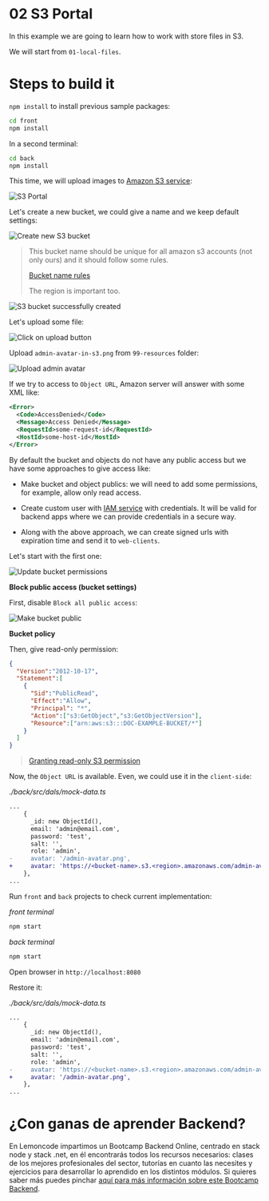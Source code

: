 # 02 S3 Portal

In this example we are going to learn how to work with store files in S3.

We will start from `01-local-files`.

# Steps to build it

`npm install` to install previous sample packages:

```bash
cd front
npm install

```

In a second terminal:

```bash
cd back
npm install

```

This time, we will upload images to [Amazon S3 service](https://aws.amazon.com/es/s3/):

![S3 Portal](./readme-resources/01-s3-portal.png)

Let's create a new bucket, we could give a name and we keep default settings:

![Create new S3 bucket](./readme-resources/02-create-s3-bucket.png)

> This bucket name should be unique for all amazon s3 accounts (not only ours) and it should follow some rules.
>
> [Bucket name rules](https://docs.aws.amazon.com/AmazonS3/latest/userguide/bucketnamingrules.html)
>
> The region is important too.

![S3 bucket successfully created](./readme-resources/03-s3-bucket-successfully-created.png)

Let's upload some file:

![Click on upload button](./readme-resources/04-click-upload-button.png)

Upload `admin-avatar-in-s3.png` from `99-resources` folder:

![Upload admin avatar](./readme-resources/05-upload-admin-avatar.png)

If we try to access to `Object URL`, Amazon server will answer with some XML like:

```xml
<Error>
  <Code>AccessDenied</Code>
  <Message>Access Denied</Message>
  <RequestId>some-request-id</RequestId>
  <HostId>some-host-id</HostId>
</Error>
```

By default the bucket and objects do not have any public access but we have some approaches to give access like:

- Make bucket and object publics: we will need to add some permissions, for example, allow only read access.

- Create custom user with [IAM service](https://aws.amazon.com/iam/) with credentials. It will be valid for backend apps where we can provide credentials in a secure way.

- Along with the above approach, we can create signed urls with expiration time and send it to `web-clients`.

Let's start with the first one:

![Update bucket permissions](./readme-resources/06-update-bucket-permissions.png)

**Block public access (bucket settings)**

First, disable `Block all public access`:

![Make bucket public](./readme-resources/07-make-bucket-public.png)

**Bucket policy**

Then, give read-only permission:

```json
{
  "Version":"2012-10-17",
  "Statement":[
    {
      "Sid":"PublicRead",
      "Effect":"Allow",
      "Principal": "*",
      "Action":["s3:GetObject","s3:GetObjectVersion"],
      "Resource":["arn:aws:s3:::DOC-EXAMPLE-BUCKET/*"]
    }
  ]
}
```

> [Granting read-only S3 permission](https://docs.aws.amazon.com/AmazonS3/latest/userguide/example-bucket-policies.html#example-bucket-policies-use-case-2)

Now, the `Object URL` is available. Even, we could use it in the `client-side`:

_./back/src/dals/mock-data.ts_

```diff
...
    {
      _id: new ObjectId(),
      email: 'admin@email.com',
      password: 'test',
      salt: '',
      role: 'admin',
-     avatar: '/admin-avatar.png',
+     avatar: 'https://<bucket-name>.s3.<region>.amazonaws.com/admin-avatar-in-s3.png',
    },
...
```

Run `front` and `back` projects to check current implementation:

_front terminal_

```bash
npm start

```

_back terminal_

```bash
npm start

```

Open browser in `http://localhost:8080`

Restore it:

_./back/src/dals/mock-data.ts_

```diff
...
    {
      _id: new ObjectId(),
      email: 'admin@email.com',
      password: 'test',
      salt: '',
      role: 'admin',
-     avatar: 'https://<bucket-name>.s3.<region>.amazonaws.com/admin-avatar-in-s3.png',
+     avatar: '/admin-avatar.png',
    },
...
```

# ¿Con ganas de aprender Backend?

En Lemoncode impartimos un Bootcamp Backend Online, centrado en stack node y stack .net, en él encontrarás todos los recursos necesarios: clases de los mejores profesionales del sector, tutorías en cuanto las necesites y ejercicios para desarrollar lo aprendido en los distintos módulos. Si quieres saber más puedes pinchar [aquí para más información sobre este Bootcamp Backend](https://lemoncode.net/bootcamp-backend#bootcamp-backend/banner).
